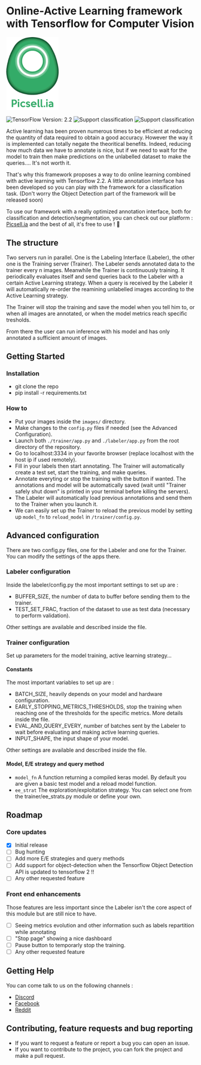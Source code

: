 # Online-Active Learning framework with Tensorflow for Computer Vision
<p>
    <img src="Picsellia.png" width=140 height=195>
</p>

![TensorFlow Version: 2.2](https://img.shields.io/badge/Tensorflow%20Version-2.2-brightgreen)
![Support classification](https://img.shields.io/badge/Task-Classification-brightgreen)
![Support classification](https://img.shields.io/badge/Task-Object%20Detection-critical)

Active learning has been proven numerous times to be efficient at reducing the quantity of data required to obtain a good accuracy. However the way it is implemented can totally negate the theoritical benefits. Indeed, reducing how much data we have to annotate is nice, but if we need to wait for the model to train then make predictions on the unlabelled dataset to make the queries.... It's not worth it.

That's why this framework proposes a way to do online learning combined with active learning with Tensorflow 2.2.
A little annotation interface has been developed so you can play with the framework for a classification task. (Don't worry the Object Detection part of the framework will be released soon)

To use our framework with a really optimized annotation interface, both for classification and detection/segmentation, you can check out our platform : [Picsell.ia](https://bit.ly/3g24i5n) and the best of all, it's free to use ! 🚀

## The structure
Two servers run in parallel. One is the Labeling Interface (Labeler), the other one is the Training server (Trainer).
The Labeler sends annotated data to the trainer every n images.
Meanwhile the Trainer is continuously training. It periodically evaluates itself and send queries back to the Labeler with a certain Active Learning strategy.
When a query is received by the Labeler it will automatically re-order the reamining unlabelled images according to the Active Learning strategy.

The Trainer will stop the training and save the model when you tell him to, or when all images are annotated, or when the model metrics reach specific tresholds.

From there the user can run inference with his model and has only annotated a sufficient amount of images.


## Getting Started

### Installation
- git clone the repo
- pip install -r requirements.txt


### How to
- Put your images inside the ``images/`` directory.
- Make changes to the ``config.py`` files if needed (see the Advanced Configuration).
- Launch both ``./trainer/app.py`` and ``./labeler/app.py`` from the root directory of the repository.
- Go to localhost:3334 in your favorite browser (replace localhost with the host ip if used remotely).
- Fill in your labels then start annotating. The Trainer will automatically create a test set, start the training, and make queries.
- Annotate everyting or stop the training with the button if wanted. The annotations and model will be automatically saved (wait until "Trainer safely shut down" is printed in your terminal before killing the servers).
- The Labeler will automatically load previous annotations and send them to the Trainer when you launch it.
- We can easily set up the Trainer to reload the previous model by setting up ``model_fn`` to ``reload_model`` in ``/trainer/config.py``.

## Advanced configuration

There are two config.py files, one for the Labeler and one for the Trainer. You can modify the settings of the apps there.

### Labeler configuration
Inside the labeler/config.py the most important settings to set up are :
- BUFFER_SIZE, the number of data to buffer before sending them to the trainer.
- TEST_SET_FRAC, fraction of the dataset to use as test data (necessary to perform validation).

Other settings are available and described inside the file.

### Trainer configuration
Set up parameters for the model training, active learning strategy...
#### Constants
The most important variables to set up are :
- BATCH_SIZE, heavily depends on your model and hardware configuration.
- EARLY_STOPPING_METRICS_THRESHOLDS, stop the training when reaching one of the thresholds for the specific metrics. More details inside the file.
- EVAL_AND_QUERY_EVERY, number of batches sent by the Labeler to wait before evaluating and making active learning queries.
- INPUT_SHAPE, the input shape of your model.

Other settings are available and described inside the file.

#### Model, E/E strategy and query method
- ``model_fn`` A function returning a compiled keras model. By default you are given a basic test model and a reload model function.
- ``ee_strat`` The exploration/exploitation strategy. You can select one from the trainer/ee_strats.py module or define your own.

## Roadmap

### Core updates
- [x] Initial release
- [ ] Bug hunting
- [ ] Add more E/E strategies and query methods
- [ ] Add support for object-detection when the Tensorflow Object Detection API is updated to tensorflow 2 !!
- [ ] Any other requested feature

### Front end enhancements
Those features are less important since the Labeler isn't the core aspect of this module but are still nice to have.
- [ ] Seeing metrics evolution and other information such as labels repartition while annotating
- [ ] "Stop page" showing a nice dashboard
- [ ] Pause button to temporarly stop the training.
- [ ] Any other requested feature

## Getting Help

You can come talk to us on the following channels :
- [Discord](https://discord.gg/fY5cjvJ)
- [Facebook](https://www.facebook.com/Picsellia-397087527546284)
- [Reddit](https://www.reddit.com/r/picsellia/)

## Contributing, feature requests and bug reporting
- If you want to request a feature or report a bug you can open an issue.
- If you want to contribute to the project, you can fork the project and make a pull request.
